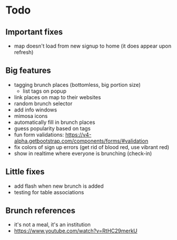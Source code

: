 Todo
=====

## Important fixes
- map doesn't load from new signup to home (it does appear upon refresh)

## Big features
- tagging brunch places (bottomless, big portion size)
  - list tags on popup
- link places on map to their websites
- random brunch selector
- add info windows
- mimosa icons
- automatically fill in brunch places
- guess popularity based on tags
- fun form validations: https://v4-alpha.getbootstrap.com/components/forms/#validation
- fix colors of sign up errors (get rid of blood red, use vibrant red)
- show in realtime where everyone is brunching (check-in)



## Little fixes
- add flash when new brunch is added
- testing for table associations

## Brunch references
- it's not a meal, it's an institution
- https://www.youtube.com/watch?v=RtHC29merkU
